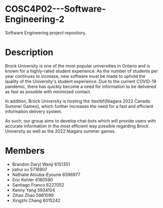 # COSC4P02---Software-Engineering-2
Software Engineering project repository.

# Description

Brock University is one of the most popular universities in Ontario and is known for a highly-rated student experience. As the number of students per year continues to increase, new software must be made to uphold the quality of the University's student experience. Due to the current COVID-19 pandemic, there has quickly become a need for information to be delivered as fast as possible with minimized contact. 

In addition, Brock University is hosting the \textbf{Niagara 2022 Canada Summer Games}, which further increases the need for a fast and efficient information delivery system.

As such, our group aims to develop chat-bots which will provide users with accurate information in the most efficient way possible regarding Brock University as well as the 2022 Niagara summer games.

# Members 

 - Brandon Daryl Wanji  6151351
 - jiahui xu 5716907
 - Nathalie Atouba-Eyoune 6596977
 - Eric Kohler 6180590
 - Santiago Franco 6227052
 - Kenny Yang 5934104
 - Zihao Zhao 5961099
 - Xingzhi Chang 6015242
